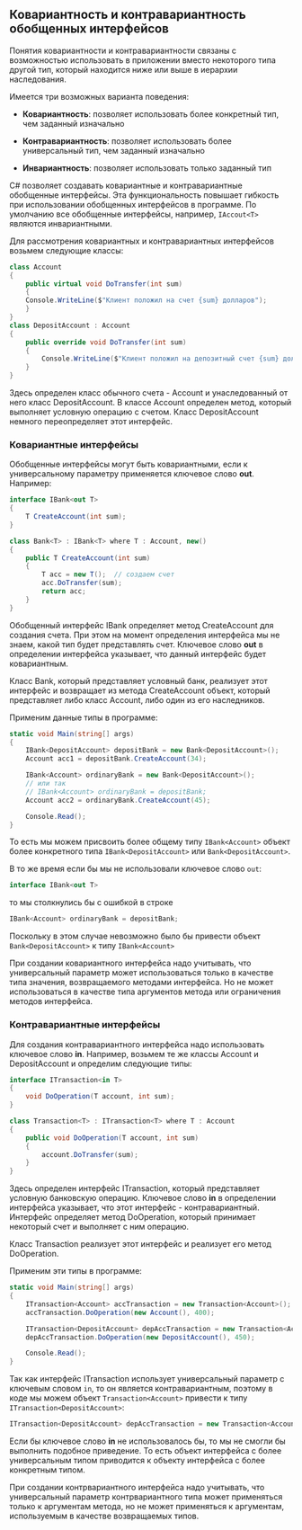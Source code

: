 ## Ковариантность и контравариантность обобщенных интерфейсов

Понятия ковариантности и контравариантности связаны с возможностью использовать в приложении вместо некоторого типа другой тип, который находится ниже или выше в иерархии наследования.

Имеется три возможных варианта поведения:

- **Ковариантность**: позволяет использовать более конкретный тип, чем заданный изначально

- **Контравариантность**: позволяет использовать более универсальный тип, чем заданный изначально

- **Инвариантность**: позволяет использовать только заданный тип

C# позволяет создавать ковариантные и контравариантные обобщенные интерфейсы. Эта функциональность 
повышает гибкость при использовании обобщенных интерфейсов в программе. По умолчанию все обобщенные интерфейсы, например, `IAccout<T>` являются инвариантными.

Для рассмотрения ковариантных и контравариантных интерфейсов возьмем следующие классы:

```cs
class Account
{
    public virtual void DoTransfer(int sum)
    {
    Console.WriteLine($"Клиент положил на счет {sum} долларов");
    }
}
class DepositAccount : Account
{
    public override void DoTransfer(int sum)
    {
        Console.WriteLine($"Клиент положил на депозитный счет {sum} долларов");
    }
}
```

Здесь определен класс обычного счета - Account и унаследованный от него класс DepositAccount. В классе Account определен метод, который выполняет условную операцию с счетом. 
Класс DepositAccount немного переопределяет этот интерфейс.

### Ковариантные интерфейсы

Обобщенные интерфейсы могут быть ковариантными, если к универсальному параметру применяется ключевое слово **out**. Например:

```cs
interface IBank<out T>
{
    T CreateAccount(int sum);
}

class Bank<T> : IBank<T> where T : Account, new()
{
    public T CreateAccount(int sum)
    {
        T acc = new T();  // создаем счет
        acc.DoTransfer(sum);
        return acc;
    }
}
```

Обобщенный интерфейс IBank определяет метод CreateAccount для создания счета. При этом на момент определения интерфейса мы не знаем, какой тип будет представлять счет. 
Ключевое слово **out** в определении интерфейса указывает, что данный интерфейс будет ковариантным.

Класс Bank, который представляет условный банк, реализует этот интерфейс и возвращает из метода CreateAccount объект, который представляет 
либо класс Account, либо один из его наследников.

Применим данные типы в программе:

```cs
static void Main(string[] args)
{
    IBank<DepositAccount> depositBank = new Bank<DepositAccount>();
    Account acc1 = depositBank.CreateAccount(34);

    IBank<Account> ordinaryBank = new Bank<DepositAccount>();
    // или так
    // IBank<Account> ordinaryBank = depositBank;
    Account acc2 = ordinaryBank.CreateAccount(45);

    Console.Read();
}
```

То есть мы можем присвоить более общему типу `IBank<Account>` объект более конкретного типа `IBank<DepositAccount>` или 
`Bank<DepositAccount>`.

В то же время если бы мы не использовали ключевое слово `out`:

```cs
interface IBank<out T>
```

то мы столкнулись бы с ошибкой в строке

```cs
IBank<Account> ordinaryBank = depositBank;
```

Поскольку в этом случае невозможно было бы привести объект `Bank<DepositAccount>` к типу `IBank<Account>`

При создании ковариантного интерфейса надо учитывать, что универсальный параметр может использоваться только в качестве типа значения, возвращаемого методами интерфейса. 
Но не может использоваться в качестве типа аргументов метода или ограничения методов интерфейса.

### Контравариантные интерфейсы

Для создания контравариантного интерфейса надо использовать ключевое слово **in**. Например, возьмем те же классы Account и DepositAccount 
и определим следующие типы:

```cs
interface ITransaction<in T>
{
    void DoOperation(T account, int sum);
}

class Transaction<T> : ITransaction<T> where T : Account
{
    public void DoOperation(T account, int sum)
    {
        account.DoTransfer(sum);
    }
}
```

Здесь определен интерфейс ITransaction, который представляет условную банковскую операцию. Ключевое слово **in** в 
определении интерфейса указывает, что этот интерфейс - контравариантный. Интерфейс определяет метод DoOperation, который принимает некоторый счет и 
выполняет с ним операцию.

Класс Transaction реализует этот интерфейс и реализует его метод DoOperation.

Применим эти типы в программе:

```cs
static void Main(string[] args)
{
    ITransaction<Account> accTransaction = new Transaction<Account>();
    accTransaction.DoOperation(new Account(), 400);

    ITransaction<DepositAccount> depAccTransaction = new Transaction<Account>();
    depAccTransaction.DoOperation(new DepositAccount(), 450);

    Console.Read();
}
```

Так как интерфейс ITransaction использует универсальный параметр с ключевым словом `in`, то он является контравариантным, поэтому в коде 
мы можем объект `Transaction<Account>` привести к типу `ITransaction<DepositAccount>`:

```cs
ITransaction<DepositAccount> depAccTransaction = new Transaction<Account>();
```

Если бы ключевое слово **in** не использовалось бы, то мы не смогли бы выполнить подобное приведение. То есть объект интерфейса с более универсальным типом приводится к объекту интерфейса с более конкретным типом.

При создании контрвариантного интерфейса надо учитывать, что универсальный параметр контрвариантного типа может применяться только к 
аргументам метода, но не может применяться к аргументам, используемым в качестве возвращаемых типов.

